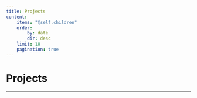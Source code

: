 ```yaml
---
title: Projects
content:
    items: "@self.children"
    order:
        by: date
        dir: desc
    limit: 10
    pagination: true
---
```


# Projects

***